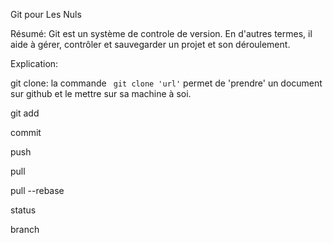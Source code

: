 Git pour Les Nuls

Résumé: Git est un système de controle de version. En d'autres termes, il aide à gérer, contrôler et sauvegarder un projet et son déroulement.

Explication:

git clone:
la commande <code> git clone 'url'</code> permet de 'prendre' un document sur github et le mettre sur sa machine à soi.

git add

commit

push

pull

pull --rebase

status

branch
